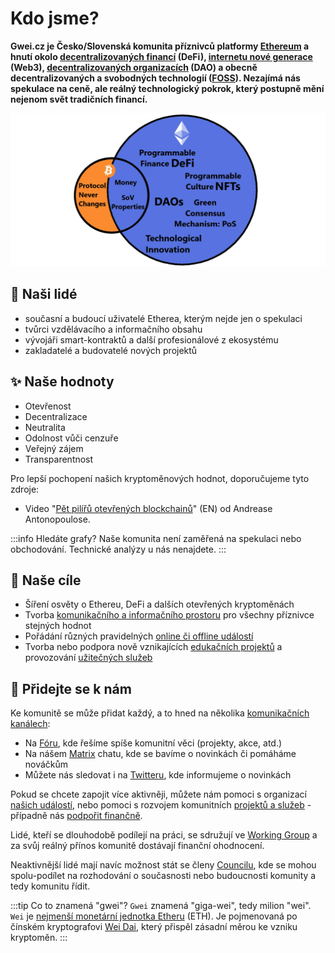 # Kdo jsme?

**Gwei.cz je Česko/Slovenská komunita příznivců platformy [Ethereum](klicove-pojmy.md#ethereum) a hnutí okolo [decentralizovaných financí](klicove-pojmy.md#decentralizované-finance-defi) (DeFi), [internetu nové generace](./klicove-pojmy.md#web3) (Web3), [decentralizovaných organizacích](./klicove-pojmy.md#decentralizované-organizace-dao) (DAO) a obecně decentralizovaných a svobodných technologií ([FOSS](/komunita/klicove-pojmy#free-and-open-source-software-foss)). Nezajímá nás spekulace na ceně, ale reálný technologický pokrok, který postupně mění nejenom svět tradičních financí.**

![](.gitbook/assets/eth-overview.png)

## 👋 Naši lidé
* současní a budoucí uživatelé Etherea, kterým nejde jen o spekulaci
* tvůrci vzdělávacího a informačního obsahu
* vývojáři smart-kontraktů a další profesionálové z ekosystému
* zakladatelé a budovatelé nových projektů

## ✨ Naše hodnoty

* Otevřenost
* Decentralizace
* Neutralita
* Odolnost vůči cenzuře
* Veřejný zájem
* Transparentnost

Pro lepší pochopení našich kryptoměnových hodnot, doporučujeme tyto zdroje:
* Video "[Pět pilířů otevřených blockchainů](https://www.youtube.com/watch?v=qlAhXo-d-64)" (EN) od Andrease Antonopoulose.

:::info Hledáte grafy?
Naše komunita není zaměřená na spekulaci nebo obchodování. Technické analýzy u nás nenajdete.
:::

## :tada: Naše cíle

* Šíření osvěty o Ethereu, DeFi a dalších otevřených kryptoměnách
* Tvorba [komunikačního a informačního prostoru](/komunita/komunikacni-kanaly) pro všechny příznivce stejných hodnot
* Pořádání různých pravidelných [online či offline událostí](/udalosti)
* Tvorba nebo podpora nově vznikajících [edukačních projektů](/projekty) a provozování [užitečných služeb](/projekty)

## :handshake: Přidejte se k nám

Ke komunitě se může přidat každý, a to hned na několika [komunikačních kanálech](komunikacni-kanaly/):

* Na [Fóru](/komunita/komunikacni-kanaly/forum), kde řešíme spíše komunitní věci (projekty, akce, atd.)
* Na nášem [Matrix](/komunita/komunikacni-kanaly/matrix) chatu, kde se bavíme o novinkách či pomáháme nováčkům
* Můžete nás sledovat i na [Twitteru](/komunita/komunikacni-kanaly/twitter), kde informujeme o novinkách

Pokud se chcete zapojit více aktivněji, můžete nám pomoci s organizací [našich událostí](/udalosti), nebo pomoci s rozvojem komunitních [projektů a služeb](/projekty) - případně nás [podpořit finančně](podporte-nas/financni-podpora).

Lidé, kteří se dlouhodobě podílejí na práci, se sdružují ve [Working Group](working-group) a za svůj reálný přínos komunitě dostávají finanční ohodnocení.

Neaktivnější lidé mají navíc možnost stát se členy [Councilu](council/), kde se mohou spolu-podílet na rozhodování o současnosti nebo budoucnosti komunity a tedy komunitu řídit.

:::tip Co to znamená "gwei"?
`Gwei` znamená "giga-wei", tedy milion "wei". `Wei` je [nejmenší monetární jednotka Etheru](https://ethereum.org/en/developers/docs/intro-to-ether/#denominations) (ETH). Je pojmenovaná po čínském kryptografovi [Wei Dai](https://en.wikipedia.org/wiki/Wei_Dai), který přispěl zásadní měrou ke vzniku kryptoměn.
:::

